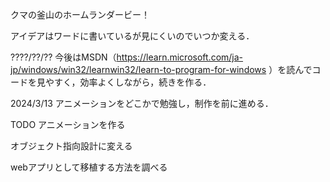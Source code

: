 クマの釜山のホームランダービー！

アイデアはワードに書いているが見にくいのでいつか変える．

????/??/?? 今後はMSDN（https://learn.microsoft.com/ja-jp/windows/win32/learnwin32/learn-to-program-for-windows ）を読んでコードを見やすく，効率よくしながら，続きを作る．

2024/3/13 アニメーションをどこかで勉強し，制作を前に進める．

TODO アニメーションを作る

オブジェクト指向設計に変える

webアプリとして移植する方法を調べる
